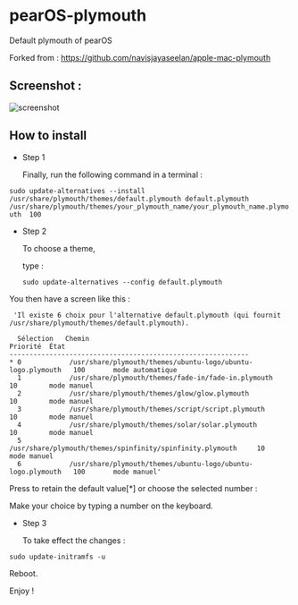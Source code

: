 # pearOS-plymouth
Default plymouth of pearOS

Forked from : https://github.com/navisjayaseelan/apple-mac-plymouth

## Screenshot :

![screenshot](https://user-images.githubusercontent.com/74509560/146959907-1058b28a-4e4f-4cfe-85df-c9f629323a32.png)

## How to install

- Step 1

   Finally, run the following command in a terminal :

 `sudo update-alternatives --install /usr/share/plymouth/themes/default.plymouth default.plymouth /usr/share/plymouth/themes/your_plymouth_name/your_plymouth_name.plymouth  100`
 
 - Step 2 

   To choose a theme,

   type :

    `sudo update-alternatives --config default.plymouth`

You then have a screen like this :

     'Il existe 6 choix pour l'alternative default.plymouth (qui fournit /usr/share/plymouth/themes/default.plymouth).
     
      Sélection   Chemin                                                 Priorité  État
    ------------------------------------------------------------
    * 0            /usr/share/plymouth/themes/ubuntu-logo/ubuntu-logo.plymouth   100       mode automatique
      1            /usr/share/plymouth/themes/fade-in/fade-in.plymouth           10        mode manuel
      2            /usr/share/plymouth/themes/glow/glow.plymouth                 10        mode manuel
      3            /usr/share/plymouth/themes/script/script.plymouth             10        mode manuel
      4            /usr/share/plymouth/themes/solar/solar.plymouth               10        mode manuel
      5            /usr/share/plymouth/themes/spinfinity/spinfinity.plymouth     10        mode manuel
      6            /usr/share/plymouth/themes/ubuntu-logo/ubuntu-logo.plymouth   100       mode manuel'

Press <Enter> to retain the default value[*] or choose the selected number :

   Make your choice by typing a number on the keyboard.
   
- Step 3

   To take effect the changes :

 `sudo update-initramfs -u`

   Reboot.

Enjoy !

